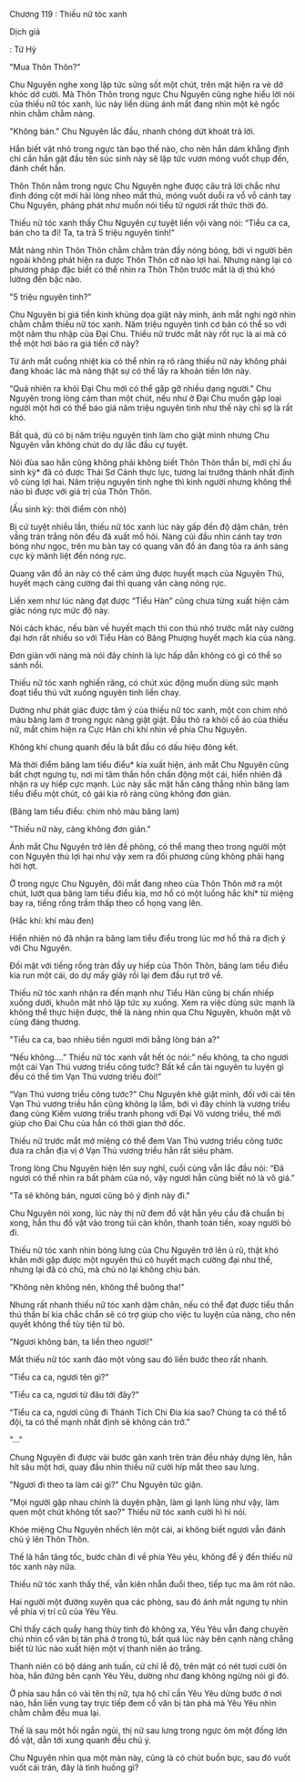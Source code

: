 




Chương 119 : Thiếu nữ tóc xanh


Dịch giả

: Tứ Hỷ

"Mua Thôn Thôn?"

Chu Nguyên nghe xong lập tức sửng sốt một chút, trên mặt hiện ra vẻ dở khóc dở cười. Mà Thôn Thôn trong ngực Chu Nguyên cũng nghe hiểu lời nói của thiếu nữ tóc xanh, lúc này liền dùng ánh mắt đang nhìn một kẻ ngốc nhìn chằm chằm nàng.

"Không bán." Chu Nguyên lắc đầu, nhanh chóng dứt khoát trả lời.

Hắn biết vật nhỏ trong ngực tàn bạo thế nào, cho nên hắn dám khẳng định chỉ cần hắn gật đầu tên súc sinh này sẽ lập tức vươn móng vuốt chụp đến, đánh chết hắn.

Thôn Thôn nằm trong ngực Chu Nguyên nghe được câu trả lời chắc như đinh đóng cột mới hài lòng nheo mắt thú, móng vuốt duỗi ra vỗ vỗ cánh tay Chu Nguyên, phảng phát như muốn nói tiểu tử ngươi rất thức thời đó.

Thiếu nữ tóc xanh thấy Chu Nguyên cự tuyệt liền vội vàng nói: “Tiểu ca ca, bán cho ta đi! Ta, ta trả 5 triệu nguyên tinh!”

Mắt nàng nhìn Thôn Thôn chằm chằm tràn đầy nóng bỏng, bởi vì người bên ngoài không phát hiện ra được Thôn Thôn cỡ nào lợi hai. Nhưng nàng lại có phương pháp đặc biết có thể nhìn ra Thôn Thôn trước mắt là dị thú khó lường đến bậc nào.

"5 triệu nguyên tinh?"

Chu Nguyên bị giá tiền kinh khủng dọa giật nảy mình, ánh mắt nghi ngờ nhìn chằm chằm thiếu nữ tóc xanh. Năm triệu nguyên tinh cơ bản có thể so với một năm thu nhập của Đại Chu. Thiếu nữ trước mắt này rốt rục là ai mà có thể một hơi báo ra giá tiền cỡ này?

Từ ánh mắt cuồng nhiệt kia có thể nhìn ra rõ ràng thiếu nữ này không phải đang khoác lác mà nàng thật sự có thể lấy ra khoản tiền lớn này.

“Quả nhiên ra khỏi Đại Chu mới có thể gặp gỡ nhiều dạng người.” Chu Nguyên trong lòng cảm than một chút, nếu như ở Đại Chu muốn gặp loại người một hơi có thể báo giá năm triệu nguyên tinh như thế này chỉ sợ là rất khó.

Bất quá, dù có bị năm triệu nguyên tinh làm cho giật mình nhưng Chu Nguyên vẫn không chút do dự lắc đầu cự tuyệt.

Nói đùa sao hắn cũng không phải không biết Thôn Thôn thần bí, mới chỉ ấu sinh kỳ* đã có được Thái Sơ Cảnh thực lực, tương lai trưởng thành nhất định vô cùng lợi hai. Năm triệu nguyên tinh nghe thì kinh người nhưng không thể nào bì được với giá trị của Thôn Thôn.

(Ấu sinh kỳ: thời điểm còn nhỏ)

Bị cứ tuyệt nhiều lần, thiếu nữ tóc xanh lúc này gấp đến độ dậm chân, trên vầng trán trắng nõn đều đã xuất mồ hôi. Nàng cúi đầu nhìn cánh tay trơn bóng như ngọc, trên mu bàn tay có quang văn đồ án đang tỏa ra ánh sáng cực kỳ mãnh liệt đến nóng rực.

Quang văn đồ án này có thể cảm ứng được huyết mạch của Nguyên Thú, huyết mạch càng cường đai thì quang văn càng nóng rực.

Liền xem như lúc nàng đạt được “Tiểu Hàn” cũng chưa từng xuất hiện cảm giác nóng rực mức độ này.

Nói cách khác, nếu bàn về huyết mạch thì con thú nhỏ trước mắt này cường đại hơn rất nhiều so với Tiểu Hàn có Băng Phượng huyết mạch kia của nàng.

Đơn giản với nàng mà nói đây chính là lực hấp dẫn không có gì có thể so sánh nổi.

Thiếu nữ tóc xanh nghiến răng, có chút xúc động muốn dùng sức mạnh đoạt tiểu thú vứt xuống nguyên tinh liền chay.

Dường như phát giác được tâm ý của thiếu nữ tóc xanh, một con chim nhỏ màu băng lam ở trong ngực nàng giật giật. Đầu thò ra khỏi cổ áo của thiếu nữ, mắt chim hiện ra Cực Hàn chi khí nhìn về phía Chu Nguyên.

Không khí chung quanh đều là bắt đầu có dấu hiệu đông kết.

Mà thời điểm băng lam tiểu điểu* kia xuất hiện, ánh mắt Chu Nguyên cũng bất chợt ngưng tụ, nơi mi tâm thần hồn chấn động một cái, hiển nhiên đã nhận ra uy hiếp cực mạnh. Lúc này sắc mặt hắn căng thẳng nhìn băng lam tiểu điểu một chút, cô gái kia rõ ràng cũng không đơn giản.

(Băng lam tiểu điểu: chim nhỏ màu băng lam)

"Thiếu nữ này, càng không đơn giản."

Ánh mắt Chu Nguyên trở lên đề phòng, có thể mang theo trong người một con Nguyên thú lợi hại như vậy xem ra đối phương cũng không phải hạng hời hợt.

Ở trong ngực Chu Nguyên, đôi mắt đang nheo của Thôn Thôn mở ra một chút, lướt qua băng lam tiểu điểu kia, mơ hồ có một luồng hắc khí* từ miệng bay ra, tiếng rống trầm thấp theo cổ họng vang lên.

(Hắc khí: khí màu đen)

Hiển nhiên nó đã nhận ra băng lam tiểu điểu trong lúc mơ hồ thả ra địch ý với Chu Nguyên.

Đối mặt với tiếng rống tràn đầy uy hiếp của Thôn Thôn, băng lam tiểu điểu kia run một cái, do dự mấy giây rồi lại đem đầu rụt trở về.

Thiếu nữ tóc xanh nhận ra đến mạnh như Tiểu Hàn cũng bị chấn nhiếp xuống dưới, khuôn mặt nhỏ lập tức xụ xuống. Xem ra việc dùng sức mạnh là không thể thực hiện được, thế là nàng nhìn qua Chu Nguyên, khuôn mặt vô cùng đáng thương.

"Tiểu ca ca, bao nhiêu tiền ngươi mới bằng lòng bán a?"

“Nếu không….” Thiếu nữ tóc xanh vắt hết óc nói:” nếu không, ta cho ngươi một cái Vạn Thú vương triều công tước? Bất kể cần tài nguyên tu luyện gì đều có thể tìm Vạn Thú vương triều đòi!”

“Vạn Thú vương triều công tước?” Chu Nguyên khẽ giật mình, đối với cái tên Vạn Thú vương triều hắn cũng không lạ lẫm, bới vì đây chính là vương triều đang cùng Kiếm vương triều tranh phong với Đại Võ vương triều, thế mới giúp cho Đai Chu của hắn có thời gian thở dốc.

Thiếu nữ trước mắt mở miệng có thể đem Van Thú vương triều công tước đưa ra chắn địa vị ở Vạn Thú vương triều hẳn rất siêu phàm.

Trong lòng Chu Nguyên hiện lên suy nghĩ, cuối cùng vẫn lắc đầu nói: “Đã ngươi có thể nhìn ra bất phàm của nó, vậy ngươi hẳn cũng biết nó là vô giá.”

"Ta sẽ không bán, ngươi cũng bỏ ý định này đi."

Chu Nguyên nói xong, lúc này thị nữ đem đồ vật hắn yêu cầu đã chuẩn bị xong, hắn thu đồ vật vào trong túi càn khôn, thanh toán tiền, xoay người bỏ đi.

Thiếu nữ tóc xanh nhìn bóng lưng của Chu Nguyên trở lên ủ rũ, thật khó khăn mới gặp được một nguyên thú có huyết mạch cường đại như thế, nhưng lại đã có chủ, mà chủ nó lại không chịu bán.

"Không nên không nên, không thể buông tha!"

Nhưng rất nhanh thiếu nữ tóc xanh dậm chân, nếu có thể đạt được tiểu thần thú thần bí kia chắc chắn sẽ có trợ giúp cho việc tu luyện của nàng, cho nên quyết không thể tùy tiện từ bỏ.

"Ngươi không bán, ta liền theo ngươi!"

Mắt thiếu nữ tóc xanh đảo một vòng sau đó liền bước theo rất nhanh.

"Tiểu ca ca, ngươi tên gì?"

"Tiểu ca ca, ngươi từ đâu tới đây?"

“Tiểu ca ca, ngươi cũng đi Thánh Tích Chi Đia kia sao? Chúng ta có thể tổ đội, ta có thế mạnh nhất định sẽ không cản trở.”

"..."

Chung Nguyên đi được vài bước gân xanh trên trán đều nhảy dựng lên, hắn hít sâu một hơi, quay đầu nhìn thiếu nữ cười híp mắt theo sau lưng.

"Ngươi đi theo ta làm cái gì?" Chu Nguyên tức giận.

"Mọi người gặp nhau chính là duyên phận, làm gì lạnh lùng như vậy, làm quen một chút không tốt sao?" Thiếu nữ tóc xanh cười hì hì nói.

Khóe miệng Chu Nguyên nhếch lên một cái, ai không biết ngươi vẫn đánh chủ ý lên Thôn Thôn.

Thế là hắn tăng tốc, bước chân đi về phía Yêu yêu, không để ý đến thiếu nữ tóc xanh này nữa.

Thiếu nữ tóc xanh thấy thế, vẫn kiên nhẫn đuổi theo, tiếp tục ma âm rót não.

Hai người một đường xuyên qua các phòng, sau đó ánh mắt ngưng tụ nhìn về phía vị trí cũ của Yêu Yêu.

Chỉ thấy cách quầy hang thủy tinh đó không xa, Yêu Yêu vẫn đang chuyên chú nhìn cổ văn bị tàn phá ở trong tủ, bất quá lúc này bên cạnh nàng chẳng biết từ lúc nào xuất hiện một vị thanh niên áo trắng.

Thanh niên có bộ dáng anh tuấn, cử chỉ lễ độ, trên mặt có nét tươi cười ôn hòa, hắn đứng bên cạnh Yêu Yêu, dường như đang không ngừng nói gì đó.

Ở phía sau hắn có vài tên thị nữ, tựa hộ chỉ cần Yêu Yêu dừng bước ở nơi nào, hắn liền vung tay trực tiếp đem cổ văn bị tàn phá mà Yêu Yêu nhìn chằm chằm đều mua lại.

Thế là sau một hồi ngắn ngủi, thị nữ sau lưng trong ngực ôm một đống lớn đồ vật, dẫn tới xung quanh đều chú ý.

Chu Nguyên nhìn qua một màn này, cũng là có chút buồn bực, sau đó vuốt vuốt cái trán, đây là tình huống gì?




